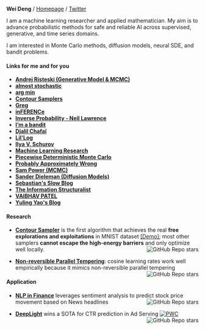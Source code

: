 **Wei Deng** / [Homepage](https://waynedw.github.io/) / [Twitter](https://twitter.com/dwgreyman)


I am a machine learning researcher and applied mathematician. My aim is to advance probabilistic methods for safe and reliable AI across supervised, generative, and time series domains. 

I am interested in Monte Carlo methods, diffusion models, neural SDE, and bandit problems.

#### Links for me and for you

- **[Andrej Risteski (Generative Model & MCMC)](https://www.andrew.cmu.edu/user/aristesk/)**
- **[almost stochastic](https://www.almoststochastic.com/)**
- **[arg min](https://www.argmin.net/)**
- **[Contour Samplers](https://waynedw.github.io/posts/CSGLD/)**
- **[Greg](https://gregorygundersen.com/blog/)**
- **[inFERENCe](https://www.inference.vc/page/3/)**
- **[Inverse Probability - Neil Lawrence](https://inverseprobability.com/blog)**
- **[I’m a bandit](https://blogs.princeton.edu/imabandit/2017/09/28/michael-b-cohen/)**
- **[Djalil Chafaï](https://djalil.chafai.net/blog/)**
- **[Lil'Log](https://lilianweng.github.io/)**
- **[Ilya V. Schurov](https://ilya.schurov.com/)**
- **[Machine Learning Research](https://francisbach.com/home/)**
- **[Piecewise Deterministic Monte Carlo](https://diamweb.ewi.tudelft.nl/~joris/pdmps.html)**
- **[Probably Approximately Wrong](https://www.branchini.fun/about)**
- **[Sam Power (MCMC)](https://sites.google.com/view/sp-monte-carlo/blog-posts?authuser=0)**
- **[Sander Dieleman (Diffusion Models)](https://sander.ai/)**
- **[Sebastian's Slow Blog](https://www.nowozin.net/sebastian/blog/)**
- **[The Information Structuralist](https://infostructuralist.wordpress.com/)**
- **[VAIBHAV PATEL](https://vaipatel.com/)**
- **[Yuling Yao's Blog](https://www.yulingyao.com/blog/)**



#### Research

- **[Contour Sampler](https://github.com/WayneDW/Contour-Stochastic-Gradient-Langevin-Dynamics)** is the first algorithm that achieves the real **free explorations and exploitations** in MNIST dataset [\[Demo\]](https://github.com/WayneDW/Interacting-Contour-Stochastic-Gradient-Langevin-Dynamics/blob/main/figures/ICSGLD_losses_path.gif); most other samplers **cannot escape the high-energy barriers** and only optimize well locally. <img align="right" alt="GitHub Repo stars" src="https://img.shields.io/github/stars/WayneDW/Contour-Stochastic-Gradient-Langevin-Dynamics?style=social">

- **[Non-reversible Parallel Tempering](https://github.com/WayneDW/Non-reversible-Parallel-Tempering-for-Deep-Posterior-Approximation)**: cosine learning rates work well empirically because it mimics non-reversible parallel tempering <img align="right" alt="GitHub Repo stars" src="https://img.shields.io/github/stars/WayneDW/Non-reversible-Parallel-Tempering-for-Deep-Posterior-Approximation?style=social">



#### Application

- **[NLP in Finance](https://github.com/WayneDW/Sentiment-Analysis-in-Event-Driven-Stock-Price-Movement-Prediction)** leverages sentiment analysis to predict stock price movement based on News headlines <img align="right" alt="GitHub Repo stars" src="https://img.shields.io/github/stars/WayneDW/Sentiment-Analysis-in-Event-Driven-Stock-Price-Movement-Prediction?style=social">

- **[DeepLight](https://github.com/WayneDW/DeepLight_Deep-Lightweight-Feature-Interactions)** wins a SOTA for CTR prediction in Ad Serving [![PWC](https://img.shields.io/endpoint.svg?url=https://paperswithcode.com/badge/a-sparse-deep-factorization-machine-for/click-through-rate-prediction-on-criteo)](https://paperswithcode.com/sota/click-through-rate-prediction-on-criteo?p=a-sparse-deep-factorization-machine-for) <img align="right" alt="GitHub Repo stars" src="https://img.shields.io/github/stars/WayneDW/DeepLight_Deep-Lightweight-Feature-Interactions?style=social">

<!--
**WayneDW/WayneDW** is a ✨ _special_ ✨ repository because its `README.md` (this file) appears on your GitHub profile.

Here are some ideas to get you started:

- 🔭 I’m currently working on ...
- 🌱 I’m currently learning ...
- 👯 I’m looking to collaborate on ...
- 🤔 I’m looking for help with ...
- 💬 Ask me about ...
- 📫 How to reach me: ...
- 😄 Pronouns: ...
- ⚡ Fun fact: ...
-->
